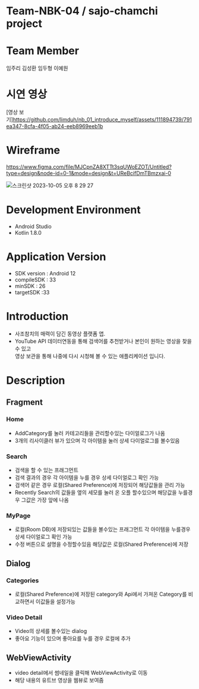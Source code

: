 # Team-NBK-04 / sajo-chamchi project
# Team Member

임주리 김성환 임두형 이예원
# 시연 영상
[영상 보기]https://github.com/limduh/nb_01_introduce_myself/assets/111894739/791ea347-8cfa-4f05-ab24-eeb8969eeb1b

# Wireframe

https://www.figma.com/file/MJCpnZA8XTTt3sqUWoEZOT/Untitled?type=design&node-id=0-1&mode=design&t=UReBcifDmTBmzxai-0

![스크린샷 2023-10-05 오후 8 29 27](https://github.com/Team-NBK-04/sajo-chamchi/assets/81704418/28acd35d-a4e6-4a1a-bdbd-551f2b053160)

# Development Environment

- Android Studio
- Kotlin 1.8.0

# Application Version

- SDK version : Android 12
- compileSDK : 33
- minSDK : 26
- targetSDK :33

# Introduction

- 사조참치의 매력이 담긴 동영상 플랫폼 앱.
- YouTube API 데이터연동을 통해 검색어를 추천받거나 본인이 원하는 영상을 찾을 수 있고  
영상 보관을 통해 나중에 다시 시청해 볼 수 있는 애플리케이션 입니다.

# Description

## Fragment

### Home

- AddCategory를 눌러 카테고리들을 관리할수있는 다이얼로그가 나옴
- 3개의 리사이클러 뷰가 있으며 각 아이템을 눌러 상세 다이얼로그를 볼수있음

### Search

- 검색을 할 수 있는 프래그먼트
- 검색 결과의 경우 각 아이템을 누를 경우 상세 다이얼로그 확인 가능
- 검색어 같은 경우 로컬(Shared Preference)에 저장되어 해당값들을 관리 가능
- Recently Search의 값들을 옆의 세모를 눌러 온 오플 할수있으며 해당값을 누를경우 그값은 가장 앞에 나옴

### MyPage

- 로컬(Room DB)에 저장되있는 값들을 볼수있는 프래그먼트 각 아이템을 누를경우 상세 다이얼로그 확인 가능
- 수정 버튼으로 설명을 수정할수있음 해당값은 로컬(Shared Preference)에 저장

## Dialog

### Categories

- 로컬(Shared Preference)에 저장된 category와 Api에서 가져온 Category를 비교하면서 이값들을 설정가능

### Video Detail

- Video의 상세를 볼수있는 dialog
- 좋아요 기능이 있으며 좋아요를 누를 경우 로컬에 추가

## WebViewActivity

- video detail에서 썸네일을 클릭해 WebViewActivity로 이동
- 해당 내용의 유트브 영상을 웹뷰로 보여줌

